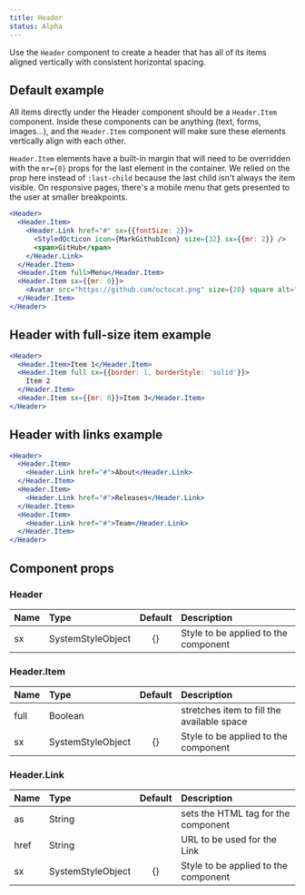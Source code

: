```yaml
---
title: Header
status: Alpha
---
```


Use the `Header` component to create a header that has all of its items aligned vertically with consistent horizontal spacing.

## Default example

All items directly under the Header component should be a `Header.Item` component. Inside these components can be anything (text, forms, images...), and the `Header.Item` component will make sure these elements vertically align with each other.

`Header.Item` elements have a built-in margin that will need to be overridden with the `mr={0}` props for the last element in the container. We relied on the prop here instead of `:last-child` because the last child isn't always the item visible. On responsive pages, there's a mobile menu that gets presented to the user at smaller breakpoints.

```jsx live
<Header>
  <Header.Item>
    <Header.Link href="#" sx={{fontSize: 2}}>
      <StyledOcticon icon={MarkGithubIcon} size={32} sx={{mr: 2}} />
      <span>GitHub</span>
    </Header.Link>
  </Header.Item>
  <Header.Item full>Menu</Header.Item>
  <Header.Item sx={{mr: 0}}>
    <Avatar src="https://github.com/octocat.png" size={20} square alt="@octocat" />
  </Header.Item>
</Header>
```

## Header with full-size item example

```jsx live
<Header>
  <Header.Item>Item 1</Header.Item>
  <Header.Item full sx={{border: 1, borderStyle: 'solid'}}>
    Item 2
  </Header.Item>
  <Header.Item sx={{mr: 0}}>Item 3</Header.Item>
</Header>
```

## Header with links example

```jsx live
<Header>
  <Header.Item>
    <Header.Link href="#">About</Header.Link>
  </Header.Item>
  <Header.Item>
    <Header.Link href="#">Releases</Header.Link>
  </Header.Item>
  <Header.Item>
    <Header.Link href="#">Team</Header.Link>
  </Header.Item>
</Header>
```

## Component props

### Header

| Name | Type              | Default | Description                          |
| :--- | :---------------- | :-----: | :----------------------------------- |
| sx   | SystemStyleObject |   {}    | Style to be applied to the component |

### Header.Item

| Name | Type              | Default | Description                                |
| :--- | :---------------- | :-----: | :----------------------------------------- |
| full | Boolean           |         | stretches item to fill the available space |
| sx   | SystemStyleObject |   {}    | Style to be applied to the component       |

### Header.Link

| Name | Type              | Default | Description                          |
| :--- | :---------------- | :-----: | :----------------------------------- |
| as   | String            |         | sets the HTML tag for the component  |
| href | String            |         | URL to be used for the Link          |
| sx   | SystemStyleObject |   {}    | Style to be applied to the component |
